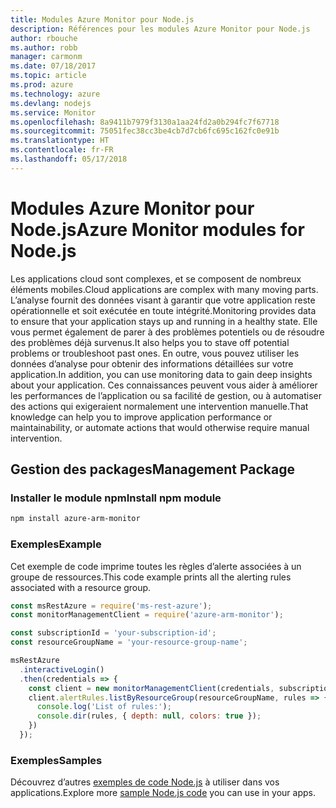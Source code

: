 ```yaml
---
title: Modules Azure Monitor pour Node.js
description: Références pour les modules Azure Monitor pour Node.js
author: rbouche
ms.author: robb
manager: carmonm
ms.date: 07/18/2017
ms.topic: article
ms.prod: azure
ms.technology: azure
ms.devlang: nodejs
ms.service: Monitor
ms.openlocfilehash: 8a9411b7979f3130a1aa24fd2a0b294fc7f67718
ms.sourcegitcommit: 75051fec38cc3be4cb7d7cb6fc695c162fc0e91b
ms.translationtype: HT
ms.contentlocale: fr-FR
ms.lasthandoff: 05/17/2018
---
```

# <a name="azure-monitor-modules-for-nodejs"></a><span data-ttu-id="68493-103">Modules Azure Monitor pour Node.js</span><span class="sxs-lookup"><span data-stu-id="68493-103">Azure Monitor modules for Node.js</span></span>

<span data-ttu-id="68493-104">Les applications cloud sont complexes, et se composent de nombreux éléments mobiles.</span><span class="sxs-lookup"><span data-stu-id="68493-104">Cloud applications are complex with many moving parts.</span></span> <span data-ttu-id="68493-105">L’analyse fournit des données visant à garantir que votre application reste opérationnelle et soit exécutée en toute intégrité.</span><span class="sxs-lookup"><span data-stu-id="68493-105">Monitoring provides data to ensure that your application stays up and running in a healthy state.</span></span> <span data-ttu-id="68493-106">Elle vous permet également de parer à des problèmes potentiels ou de résoudre des problèmes déjà survenus.</span><span class="sxs-lookup"><span data-stu-id="68493-106">It also helps you to stave off potential problems or troubleshoot past ones.</span></span> <span data-ttu-id="68493-107">En outre, vous pouvez utiliser les données d’analyse pour obtenir des informations détaillées sur votre application.</span><span class="sxs-lookup"><span data-stu-id="68493-107">In addition, you can use monitoring data to gain deep insights about your application.</span></span> <span data-ttu-id="68493-108">Ces connaissances peuvent vous aider à améliorer les performances de l’application ou sa facilité de gestion, ou à automatiser des actions qui exigeraient normalement une intervention manuelle.</span><span class="sxs-lookup"><span data-stu-id="68493-108">That knowledge can help you to improve application performance or maintainability, or automate actions that would otherwise require manual intervention.</span></span>

## <a name="management-package"></a><span data-ttu-id="68493-109">Gestion des packages</span><span class="sxs-lookup"><span data-stu-id="68493-109">Management Package</span></span>

### <a name="install-npm-module"></a><span data-ttu-id="68493-110">Installer le module npm</span><span class="sxs-lookup"><span data-stu-id="68493-110">Install npm module</span></span>

```bash
npm install azure-arm-monitor
```

### <a name="example"></a><span data-ttu-id="68493-111">Exemples</span><span class="sxs-lookup"><span data-stu-id="68493-111">Example</span></span>

<span data-ttu-id="68493-112">Cet exemple de code imprime toutes les règles d’alerte associées à un groupe de ressources.</span><span class="sxs-lookup"><span data-stu-id="68493-112">This code example prints all the alerting rules associated with a resource group.</span></span>

```javascript
const msRestAzure = require('ms-rest-azure');
const monitorManagementClient = require('azure-arm-monitor');

const subscriptionId = 'your-subscription-id';
const resourceGroupName = 'your-resource-group-name';

msRestAzure
  .interactiveLogin()
  .then(credentials => {
    const client = new monitorManagementClient(credentials, subscriptionId);
    client.alertRules.listByResourceGroup(resourceGroupName, rules => {
      console.log('List of rules:');
      console.dir(rules, { depth: null, colors: true });
    })
  });

```

### <a name="samples"></a><span data-ttu-id="68493-113">Exemples</span><span class="sxs-lookup"><span data-stu-id="68493-113">Samples</span></span>

<span data-ttu-id="68493-114">Découvrez d’autres [exemples de code Node.js](https://azure.microsoft.com/resources/samples/?platform=nodejs) à utiliser dans vos applications.</span><span class="sxs-lookup"><span data-stu-id="68493-114">Explore more [sample Node.js code](https://azure.microsoft.com/resources/samples/?platform=nodejs) you can use in your apps.</span></span>
